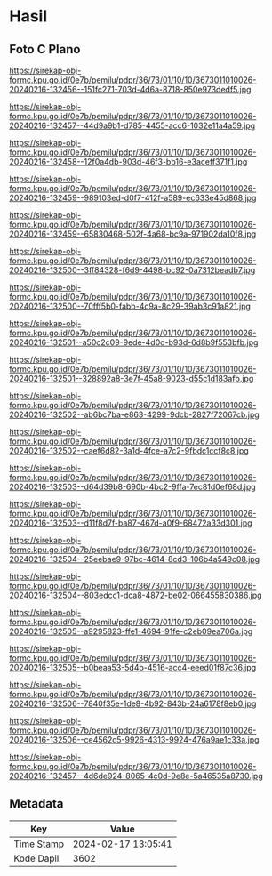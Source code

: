 # Hasil

## Foto C Plano

https://sirekap-obj-formc.kpu.go.id/0e7b/pemilu/pdpr/36/73/01/10/10/3673011010026-20240216-132456--151fc271-703d-4d6a-8718-850e973dedf5.jpg

https://sirekap-obj-formc.kpu.go.id/0e7b/pemilu/pdpr/36/73/01/10/10/3673011010026-20240216-132457--44d9a9b1-d785-4455-acc6-1032e11a4a59.jpg

https://sirekap-obj-formc.kpu.go.id/0e7b/pemilu/pdpr/36/73/01/10/10/3673011010026-20240216-132458--12f0a4db-903d-46f3-bb16-e3aceff371f1.jpg

https://sirekap-obj-formc.kpu.go.id/0e7b/pemilu/pdpr/36/73/01/10/10/3673011010026-20240216-132459--989103ed-d0f7-412f-a589-ec633e45d868.jpg

https://sirekap-obj-formc.kpu.go.id/0e7b/pemilu/pdpr/36/73/01/10/10/3673011010026-20240216-132459--65830468-502f-4a68-bc9a-971902da10f8.jpg

https://sirekap-obj-formc.kpu.go.id/0e7b/pemilu/pdpr/36/73/01/10/10/3673011010026-20240216-132500--3ff84328-f6d9-4498-bc92-0a7312beadb7.jpg

https://sirekap-obj-formc.kpu.go.id/0e7b/pemilu/pdpr/36/73/01/10/10/3673011010026-20240216-132500--70fff5b0-fabb-4c9a-8c29-39ab3c91a821.jpg

https://sirekap-obj-formc.kpu.go.id/0e7b/pemilu/pdpr/36/73/01/10/10/3673011010026-20240216-132501--a50c2c09-9ede-4d0d-b93d-6d8b9f553bfb.jpg

https://sirekap-obj-formc.kpu.go.id/0e7b/pemilu/pdpr/36/73/01/10/10/3673011010026-20240216-132501--328892a8-3e7f-45a8-9023-d55c1d183afb.jpg

https://sirekap-obj-formc.kpu.go.id/0e7b/pemilu/pdpr/36/73/01/10/10/3673011010026-20240216-132502--ab6bc7ba-e863-4299-9dcb-2827f72067cb.jpg

https://sirekap-obj-formc.kpu.go.id/0e7b/pemilu/pdpr/36/73/01/10/10/3673011010026-20240216-132502--caef6d82-3a1d-4fce-a7c2-9fbdc1ccf8c8.jpg

https://sirekap-obj-formc.kpu.go.id/0e7b/pemilu/pdpr/36/73/01/10/10/3673011010026-20240216-132503--d64d39b8-690b-4bc2-9ffa-7ec81d0ef68d.jpg

https://sirekap-obj-formc.kpu.go.id/0e7b/pemilu/pdpr/36/73/01/10/10/3673011010026-20240216-132503--d11f8d7f-ba87-467d-a0f9-68472a33d301.jpg

https://sirekap-obj-formc.kpu.go.id/0e7b/pemilu/pdpr/36/73/01/10/10/3673011010026-20240216-132504--25eebae9-97bc-4614-8cd3-106b4a549c08.jpg

https://sirekap-obj-formc.kpu.go.id/0e7b/pemilu/pdpr/36/73/01/10/10/3673011010026-20240216-132504--803edcc1-dca8-4872-be02-066455830386.jpg

https://sirekap-obj-formc.kpu.go.id/0e7b/pemilu/pdpr/36/73/01/10/10/3673011010026-20240216-132505--a9295823-ffe1-4694-91fe-c2eb09ea706a.jpg

https://sirekap-obj-formc.kpu.go.id/0e7b/pemilu/pdpr/36/73/01/10/10/3673011010026-20240216-132505--b0beaa53-5d4b-4516-acc4-eeed01f87c36.jpg

https://sirekap-obj-formc.kpu.go.id/0e7b/pemilu/pdpr/36/73/01/10/10/3673011010026-20240216-132506--7840f35e-1de8-4b92-843b-24a6178f8eb0.jpg

https://sirekap-obj-formc.kpu.go.id/0e7b/pemilu/pdpr/36/73/01/10/10/3673011010026-20240216-132506--ce4562c5-9926-4313-9924-476a9ae1c33a.jpg

https://sirekap-obj-formc.kpu.go.id/0e7b/pemilu/pdpr/36/73/01/10/10/3673011010026-20240216-132457--4d6de924-8065-4c0d-9e8e-5a46535a8730.jpg


## Metadata

| Key        | Value               |
| ---------- | ------------------- |
| Time Stamp | 2024-02-17 13:05:41 |
| Kode Dapil | 3602                |



